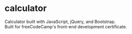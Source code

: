 # calculator
Calculator built with JavaScript, jQuery, and Bootstrap.  
Built for freeCodeCamp's front-end development certificate.
